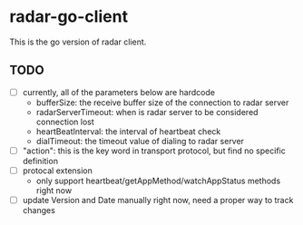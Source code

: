 # radar-go-client

This is the go version of radar client.

## TODO

- [ ] currently, all of the parameters below are hardcode
    - bufferSize: the receive buffer size of the connection to radar server
    - radarServerTimeout: when is radar server to be considered connection lost
    - heartBeatInterval: the interval of heartbeat check
    - dialTimeout: the timeout value of dialing to radar server
- [ ] "action": this is the key word in transport protocol, but find no specific definition
- [ ] protocal extension
    - only support heartbeat/getAppMethod/watchAppStatus methods right now
- [ ] update Version and Date manually right now, need a proper way to track changes
